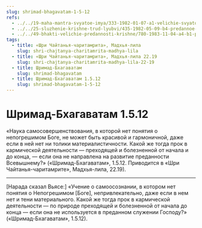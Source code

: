 ```yaml
---
slug: shrimad-bhagavatam-1-5-12
refs:
  - ../../19-maha-mantra-svyatoe-imya/333-1982-01-07-a1-velichie-svyatogo-imeni-gospoda.md
  - ../../25-sluzhenie-krishne-trud-lyubvi/435-1982-05-09-b4-predannoe-sluzhenie-kak-osnova-soprikosnoveniya-s-bezgranichnym-i-trud-lyubvi-v-shrimad-bhagavatam.md
  - ../../49-bhakti-velichie-predannosti-krishne/780-1983-11-04-a4-b1-prevyshe-znaniya-obyasnenie-klyuchevyh-stihov-iz-shrimad-bhagavatam.md
tags:
  - title: «Шри Чайтанья-чаритамрита», Мадхья-лила
    slug: shri-chajtanya-charitamrita-madhya-lila
  - title: «Шри Чайтанья-чаритамрита», Мадхья-лила 22.19
    slug: shri-chajtanya-charitamrita-madhya-lila-22-19
  - title: Шримад-Бхагаватам
    slug: shrimad-bhagavatam
  - title: Шримад-Бхагаватам 1.5.12
    slug: shrimad-bhagavatam-1-5-12
---
```


# Шримад-Бхагаватам 1.5.12

«Наука самосовершенствования, в которой нет понятия о непогрешимом Боге, не может быть красивой и гармоничной, даже если в ней нет ни толики материалистичности. Какой же тогда прок в кармической деятельности — преходящей и болезненной от начала и до конца, — если она не направлена на развитие преданности Всевышнему?» («Шримад-Бхагаватам», 1.5.12. Приводится в «Шри Чайтанья-чаритамрите», Мадхья-лила, 22.19).

---

[Нарада сказал Вьясе:] «Учение о самоосознании, в котором нет понятия о Непогрешимом [Боге], непривлекательно, даже если в нем нет и тени материального. Какой же тогда прок в кармической деятельности — по природе преходящей и болезненной от начала до конца — если она не используется в преданном служении Господу?» («Шримад-Бхагаватам», 1.5.12).
